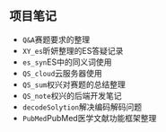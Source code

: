 ## 项目笔记

- `Q&A`赛题要求的整理
- `XY_es`昕妍整理的ES答疑记录
- `es_syn`ES中的同义词使用
- `QS_cloud`云服务器使用
- `QS_sum`权兴对赛题的总结整理
- `QS_note`权兴的后端开发笔记
- `decodeSolytion`解决编码解码问题
- `PubMed`PubMed医学文献功能框架整理
